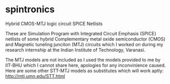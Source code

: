 # spintronics
Hybrid CMOS-MTJ logic circuit SPICE Netlists

These are Simulation Program with Integrated Circuit Emphasis (SPICE) netlists of some hybrid Complementary metal oxide semiconductor (CMOS) and Magnetic tuneling junciton (MTJ) circuits which I worked on during my research internship at the Indian Institute of Technology, Varanasi.

The MTJ models are not included as I used the models provided to me by IIT-BHU which I cannot share here, apologies for any inconvinience caused.
Here are some other STT-MTJ models as substitutes which will work aptly: http://mtj.umn.edu/STT.html
